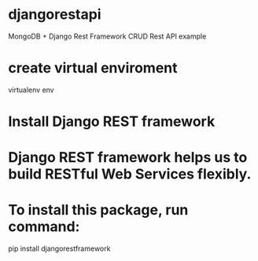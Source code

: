 # djangorestapi
MongoDB + Django Rest Framework CRUD Rest API example

# create virtual enviroment
virtualenv env

# Install Django REST framework
# Django REST framework helps us to build RESTful Web Services flexibly.
# To install this package, run command:
pip install djangorestframework
